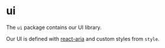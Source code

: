 # ui

The `ui` package contains our UI library.

Our UI is defined with [react-aria](https://react-spectrum.adobe.com/react-aria/index.html)
and custom styles from `style`.
